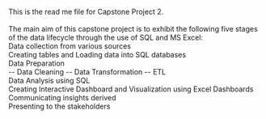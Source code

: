 This is the read me file for Capstone Project 2.
<br>
<br>
The main aim of this capstone project is to exhibit the following five stages of the data lifecycle through the use of SQL and MS Excel:
<br>
Data collection from various sources
<br>
Creating tables and Loading data into SQL databases
<br>
Data Preparation
<br>
-- Data Cleaning
-- Data Transformation
-- ETL
<br>
Data Analysis using SQL
<br>
Creating Interactive Dashboard and Visualization using Excel Dashboards
<br>
Communicating insights derived
<br>
Presenting to the stakeholders
